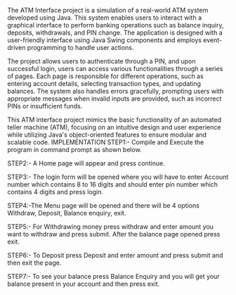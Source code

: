 The ATM Interface project is a simulation of a real-world ATM system developed using Java. This system enables users to interact with a graphical interface to perform banking operations such as balance inquiry, deposits, withdrawals, and PIN change. The application is designed with a user-friendly interface using Java Swing components and employs event-driven programming to handle user actions.

The project allows users to authenticate through a PIN, and upon successful login, users can access various functionalities through a series of pages. Each page is responsible for different operations, such as entering account details, selecting transaction types, and updating balances. The system also handles errors gracefully, prompting users with appropriate messages when invalid inputs are provided, such as incorrect PINs or insufficient funds.

This ATM interface project mimics the basic functionality of an automated teller machine (ATM), focusing on an intuitive design and user experience while utilizing Java's object-oriented features to ensure modular and scalable code.
 IMPLEMENTATION
STEP1:- Compile and Execute the program in
command prompt as shown below.

STEP2:- A Home page will appear and press continue.

STEP3:- The login form will be opened where you will
have to enter Account number which contains 8 to 16
digits and should enter pin number which contains 4
digits and press login.

STEP4:-The Menu page will be opened and there will
be 4 options Withdraw, Deposit, Balance enquiry, exit.

STEP5:- For Withdrawing money press withdraw and
enter amount you want to withdraw and press submit.
After the balance page opened press exit.

STEP6:- To Deposit press Deposit and enter amount
and press submit and then exit the page.

STEP7:- To see your balance press Balance Enquiry and
you will get your balance present in your account and
then press exit.
